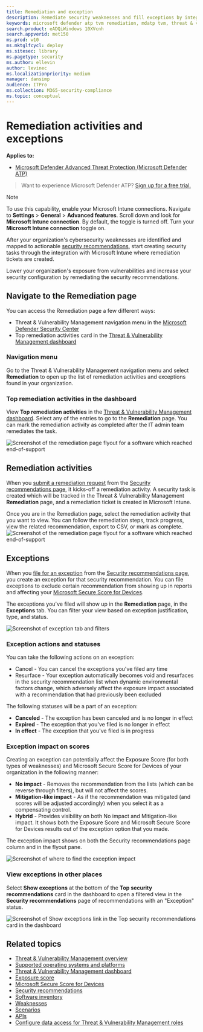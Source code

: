 ```yaml
---
title: Remediation and exception
description: Remediate security weaknesses and fill exceptions by integrating Microsoft Intune and Microsoft Endpoint Configuration Manager. 
keywords: microsoft defender atp tvm remediation, mdatp tvm, threat & vulnerability management, threat & vulnerability management remediation, tvm remediation intune, tvm remediation sccm
search.product: eADQiWindows 10XVcnh
search.appverid: met150
ms.prod: w10
ms.mktglfcycl: deploy
ms.sitesec: library
ms.pagetype: security
ms.author: ellevin
author: levinec
ms.localizationpriority: medium
manager: dansimp
audience: ITPro
ms.collection: M365-security-compliance 
ms.topic: conceptual
---
```

# Remediation activities and exceptions

**Applies to:**
- [Microsoft Defender Advanced Threat Protection (Microsoft Defender ATP)](https://go.microsoft.com/fwlink/p/?linkid=2069559)

>Want to experience Microsoft Defender ATP? [Sign up for a free trial.](https://www.microsoft.com/microsoft-365/windows/microsoft-defender-atp?ocid=docs-wdatp-portaloverview-abovefoldlink)

>[!NOTE]
>To use this capability, enable your Microsoft Intune connections. Navigate to **Settings** > **General** > **Advanced features**. Scroll down and look for **Microsoft Intune connection**. By default, the toggle is turned off. Turn your **Microsoft Intune connection** toggle on.

After your organization's cybersecurity weaknesses are identified and mapped to actionable [security recommendations](tvm-security-recommendation.md), start creating security tasks through the integration with Microsoft Intune where remediation tickets are created.

Lower your organization's exposure from vulnerabilities and increase your security configuration by remediating the security recommendations.

## Navigate to the Remediation page

You can access the Remediation page a few different ways:

- Threat & Vulnerability Management navigation menu in the [Microsoft Defender Security Center](portal-overview.md)
- Top remediation activities card in the [Threat & Vulnerability Management dashboard](tvm-dashboard-insights.md)

### Navigation menu

Go to the Threat & Vulnerability Management navigation menu and select **Remediation** to open up the list of remediation activities and exceptions found in your organization.

### Top remediation activities in the dashboard

View **Top remediation activities** in the [Threat & Vulnerability Management dashboard](tvm-dashboard-insights.md). Select any of the entries to go to the **Remediation** page. You can mark the remediation activity as completed after the IT admin team remediates the task.

![Screenshot of the remediation page flyout for a software which reached end-of-support](images/tvm-remediation-activities-card.png)

## Remediation activities

When you [submit a remediation request](tvm-security-recommendation.md#request-remediation) from the [Security recommendations page](tvm-security-recommendation.md), it kicks-off a remediation activity. A security task is created which will be tracked in the Threat & Vulnerability Management **Remediation** page, and a remediation ticket is created in Microsoft Intune.

Once you are in the Remediation page, select the remediation activity that you want to view. You can follow the remediation steps, track progress, view the related recommendation, export to CSV, or mark as complete.
![Screenshot of the remediation page flyout for a software which reached end-of-support](images/remediation_flyouteolsw.png)

## Exceptions

When you [file for an exception](tvm-security-recommendation.md#file-for-exception) from the [Security recommendations page](tvm-security-recommendation.md), you create an exception  for that security recommendation. You can file exceptions to exclude certain recommendation from showing up in reports and affecting your [Microsoft Secure Score for Devices](tvm-microsoft-secure-score-devices.md).

The exceptions you've filed will show up in the **Remediation** page, in the **Exceptions** tab. You can filter your view based on exception justification, type, and status.  

![Screenshot of exception tab and filters](images/tvm-exception-filters.png)

### Exception actions and statuses

You can take the following actions on an exception:

- Cancel - You can cancel the exceptions you've filed any time
- Resurface - Your exception automatically becomes void and resurfaces in the security recommendation list when dynamic environmental factors change, which adversely affect the exposure impact associated with a recommendation that had previously been excluded

The following statuses will be a part of an exception:

- **Canceled** - The exception has been canceled and is no longer in effect  
- **Expired** - The exception that you've filed is no longer in effect
- **In effect** - The exception that you've filed is in progress

### Exception impact on scores

Creating an exception can potentially affect the Exposure Score (for both types of weaknesses) and Microsoft Secure Score for Devices of your organization in the following manner:

- **No impact** - Removes the recommendation from the lists (which can be reverse through filters), but will not affect the scores.
- **Mitigation-like impact** - As if the recommendation was mitigated (and scores will be adjusted accordingly) when you select it as a compensating control.
- **Hybrid** - Provides visibility on both No impact and Mitigation-like impact. It shows both the Exposure Score and Microsoft Secure Score for Devices results out of the exception option that you made.

The exception impact shows on both the Security recommendations page column and in the flyout pane.

![Screenshot of where to find the exception impact](images/tvm-exception-impact.png)

### View exceptions in other places

Select **Show exceptions** at the bottom of the **Top security recommendations** card in the dashboard to open a filtered view in the **Security recommendations** page of recommendations with an "Exception" status.

![Screenshot of Show exceptions link in the  Top security recommendations card in the dashboard](images/tvm-exception-dashboard.png)

## Related topics

- [Threat & Vulnerability Management overview](next-gen-threat-and-vuln-mgt.md)
- [Supported operating systems and platforms](tvm-supported-os.md)
- [Threat & Vulnerability Management dashboard](tvm-dashboard-insights.md)
- [Exposure score](tvm-exposure-score.md)
- [Microsoft Secure Score for Devices](tvm-microsoft-secure-score-devices.md)
- [Security recommendations](tvm-security-recommendation.md)
- [Software inventory](tvm-software-inventory.md)
- [Weaknesses](tvm-weaknesses.md)
- [Scenarios](threat-and-vuln-mgt-scenarios.md)
- [APIs](threat-and-vuln-mgt-scenarios.md#apis)
- [Configure data access for Threat & Vulnerability Management roles](user-roles.md#create-roles-and-assign-the-role-to-an-azure-active-directory-group)
